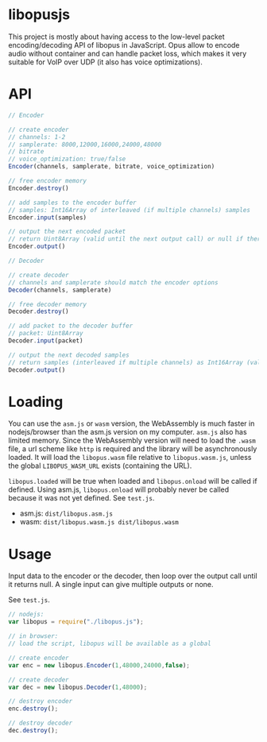 
# libopusjs

This project is mostly about having access to the low-level packet encoding/decoding API of libopus in JavaScript.
Opus allow to encode audio without container and can handle packet loss, which makes it very suitable for VoIP over UDP (it also has voice optimizations).

# API

```js
// Encoder

// create encoder
// channels: 1-2
// samplerate: 8000,12000,16000,24000,48000
// bitrate
// voice_optimization: true/false 
Encoder(channels, samplerate, bitrate, voice_optimization)

// free encoder memory
Encoder.destroy()

// add samples to the encoder buffer
// samples: Int16Array of interleaved (if multiple channels) samples
Encoder.input(samples)

// output the next encoded packet
// return Uint8Array (valid until the next output call) or null if there is no packet to output
Encoder.output()

// Decoder

// create decoder
// channels and samplerate should match the encoder options
Decoder(channels, samplerate)

// free decoder memory
Decoder.destroy()

// add packet to the decoder buffer
// packet: Uint8Array
Decoder.input(packet)

// output the next decoded samples
// return samples (interleaved if multiple channels) as Int16Array (valid until the next output call) or null if there is no output
Decoder.output()
```

# Loading

You can use the `asm.js` or `wasm` version, the WebAssembly is much faster in nodejs/browser than the asm.js version on my computer. `asm.js` also has limited memory.
Since the WebAssembly version will need to load the `.wasm` file, a url scheme like `http` is required and the library will be asynchronously loaded. It will load the `libopus.wasm` file relative to `libopus.wasm.js`, unless the global `LIBOPUS_WASM_URL` exists (containing the URL).

`libopus.loaded` will be true when loaded and `libopus.onload` will be called if defined. Using asm.js, `libopus.onload` will probably never be called because it was not yet defined. See `test.js`.

* asm.js: `dist/libopus.asm.js`
* wasm: `dist/libopus.wasm.js dist/libopus.wasm`

# Usage

Input data to the encoder or the decoder, then loop over the output call until it returns null. A single input can give multiple outputs or none.

See `test.js`.

```js
// nodejs: 
var libopus = require("./libopus.js");

// in browser: 
// load the script, libopus will be available as a global

// create encoder
var enc = new libopus.Encoder(1,48000,24000,false);

// create decoder
var dec = new libopus.Decoder(1,48000);

// destroy encoder
enc.destroy();

// destroy decoder
dec.destroy();
```
